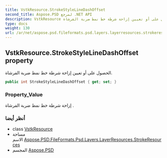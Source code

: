 ```yaml
---
title: VstkResource.StrokeStyleLineDashOffset
second_title: Aspose.PSD لمرجع .NET API
description: VstkResource ملكية. الحصول على أو تعيين إزاحة شرطة خط نمط ضربة الفرشاة.
type: docs
weight: 130
url: /ar/net/aspose.psd.fileformats.psd.layers.layerresources.strokeresources/vstkresource/strokestylelinedashoffset/
---
```

## VstkResource.StrokeStyleLineDashOffset property

الحصول على أو تعيين إزاحة شرطة خط نمط ضربة الفرشاة.

```csharp
public int StrokeStyleLineDashOffset { get; set; }
```

### Property_Value

إزاحة شرطة خط نمط ضربة الفرشاة .

### أنظر أيضا

* class [VstkResource](../)
* مساحة الاسم [Aspose.PSD.FileFormats.Psd.Layers.LayerResources.StrokeResources](../../vstkresource/)
* المجسم [Aspose.PSD](../../../)


